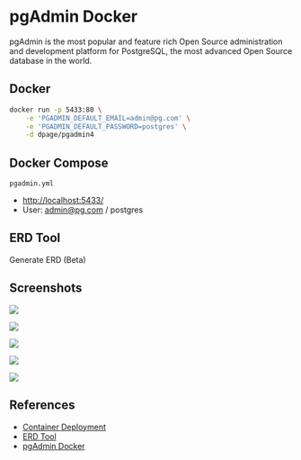 # pgAdmin Docker

pgAdmin is the most popular and feature rich Open Source administration and development platform for PostgreSQL, the most advanced Open Source database in the world.

## Docker
```sh
docker run -p 5433:80 \
    -e 'PGADMIN_DEFAULT_EMAIL=admin@pg.com' \
    -e 'PGADMIN_DEFAULT_PASSWORD=postgres' \
    -d dpage/pgadmin4
```

## Docker Compose
`pgadmin.yml`

- [http://localhost:5433/](http://localhost:5433/)
- User: admin@pg.com / postgres

## ERD Tool
Generate ERD (Beta)

## Screenshots
![](https://www.pgadmin.org/static/COMPILED/assets/img/screenshots/pgadmin4-welcome-light.png)

![](https://www.pgadmin.org/static/COMPILED/assets/img/screenshots/pgadmin4-dashboard.png)

![](https://www.pgadmin.org/static/docs/pgadmin4-5.7-docs/_images/erd_tool.png)

![](https://www.pgadmin.org/static/COMPILED/assets/img/screenshots/pgadmin4-geometry.png)

![](https://www.pgadmin.org/static/COMPILED/assets/img/screenshots/pgadmin4-explain.png)

## References
- [Container Deployment](https://www.pgadmin.org/docs/pgadmin4/latest/container_deployment.html)
- [ERD Tool](https://www.pgadmin.org/docs/pgadmin4/5.7/erd_tool.html)
- [pgAdmin Docker](https://hub.docker.com/r/dpage/pgadmin4/)